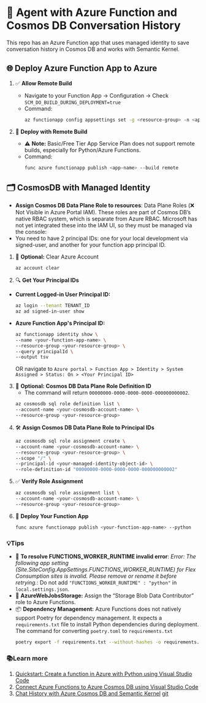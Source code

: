 # 🤖 Agent with Azure Function and Cosmos DB Conversation History

This repo has an Azure Function app that uses managed identity to save conversation history in Cosmos DB and works with Semantic Kernel.

## 🌐 Deploy Azure Function App to Azure

1. ✅ **Allow Remote Build**
    - Navigate to your Function App → Configuration → Check `SCM_DO_BUILD_DURING_DEPLOYMENT=true`
    - Command:
        ```bash
        az functionapp config appsettings set -g <resource-group> -n <app-name> --settings SCM_DO_BUILD_DURING_DEPLOYMENT=true
        ```

2. 🚀 **Deploy with Remote Build**
    - ⚠️ **Note:** Basic/Free Tier App Service Plan does not support remote builds, especially for Python/Azure Functions.
    - Command:
        ```bash
        func azure functionapp publish <app-name> --build remote
        ```

## 🗂️ CosmosDB with Managed Identity

- **Assign Cosmos DB Data Plane Role to resources**: Data Plane Roles (❌ Not Visible in Azure Portal IAM). These roles are part of Cosmos DB’s native RBAC system, which is separate from Azure RBAC. Microsoft has not yet integrated these into the IAM UI, so they must be managed via the console:
- You need to have 2 principal IDs: one for your local development via signed-user, and another for your function app principal ID.

1. 🧹 **Optional:** Clear Azure Account
    ```bash
    az account clear
    ```
2. 🔍 **Get Your Principal IDs**
- **Current Logged-in User Principal ID:**
    ```bash
    az login --tenant TENANT_ID
    az ad signed-in-user show
    ```
- **Azure Function App's Principal ID:**
    ```bash
    az functionapp identity show \
    --name <your-function-app-name> \
    --resource-group <your-resource-group> \
    --query principalId \
    --output tsv
    ```
    OR navigate to `Azure portal > Function App > Identity > System Assigned > Status: On > <Your Principal ID>`
3. 📜 **Optional: Cosmos DB Data Plane Role Definition ID**
    - The command will return `00000000-0000-0000-0000-000000000002`.
    ```bash
    az cosmosdb sql role definition list \
    --account-name <your-cosmosdb-account-name> \
    --resource-group <your-resource-group>
    ```
4. 🛠️ **Assign Cosmos DB Data Plane Role to Principal IDs**
   ```bash
   az cosmosdb sql role assignment create \
   --account-name <your-cosmosdb-account-name> \
   --resource-group <your-resource-group> \
   --scope "/" \
   --principal-id <your-managed-identity-object-id> \
   --role-definition-id "00000000-0000-0000-0000-000000000002"
   ```
5. ✅ **Verify Role Assignment**
   ```bash
   az cosmosdb sql role assignment list \
   --account-name <your-cosmosdb-account-name> \
   --resource-group <your-resource-group>
   ```
6. 🚀 **Deploy Your Function App**
   ```bash
   func azure functionapp publish <your-function-app-name> --python
   ```

### 💡Tips

- 🛑 **To resolve FUNCTIONS_WORKER_RUNTIME invalid error**: <i>Error: The following app setting (Site.SiteConfig.AppSettings.FUNCTIONS_WORKER_RUNTIME) for Flex Consumption sites is invalid. Please remove or rename it before retrying.</i>: Do not add `"FUNCTIONS_WORKER_RUNTIME" : "python"` in `local.settings.json`.
- 🔑 **AzureWebJobsStorage:** Assign the “Storage Blob Data Contributor” role to Azure Functions.
- 📦 **Dependency Management:** Azure Functions does not natively support Poetry for dependency management. It expects a `requirements.txt` file to install Python dependencies during deployment. The command for converting `poetry.toml` to `requirements.txt` 
  ```bash
  poetry export -f requirements.txt --without-hashes -o requirements.txt
  ```

### 📚Learn more

1. [Quickstart: Create a function in Azure with Python using Visual Studio Code](https://learn.microsoft.com/en-us/azure/azure-functions/create-first-function-vs-code-python)
2. [Connect Azure Functions to Azure Cosmos DB using Visual Studio Code](https://learn.microsoft.com/en-us/azure/azure-functions/functions-add-output-binding-cosmos-db-vs-code?pivots=programming-language-python)
3. [Chat History with Azure Cosmos DB and Semantic Kernel](https://stochasticcoder.com/2025/01/27/chat-history-with-azure-cosmos-db-and-semantic-kernel/) [git](https://github.com/jonathanscholtes/Azure-AI-RAG-CSharp-Semantic-Kernel-Functions)